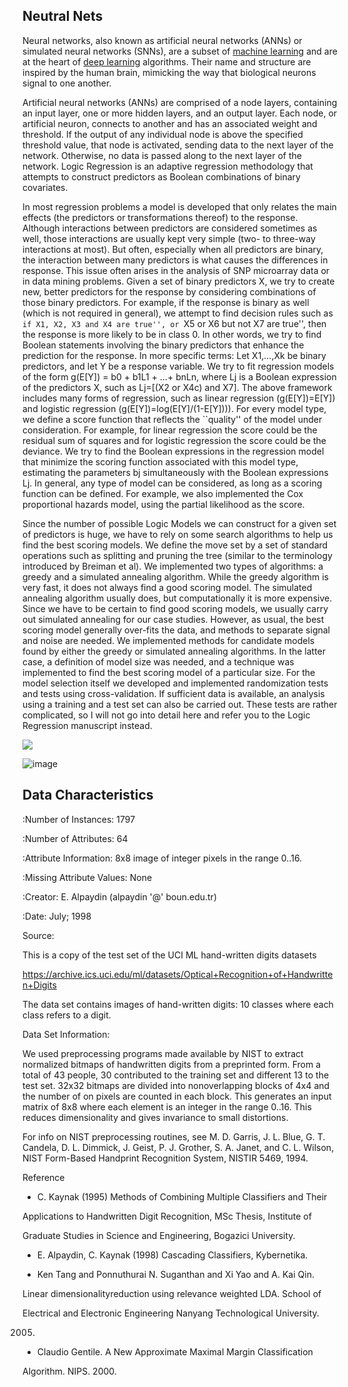 
## **Neutral Nets**

Neural networks, also known as artificial neural networks (ANNs) or simulated neural networks (SNNs), are a subset of [machine learning](https://www.ibm.com/cloud/learn/machine-learning) and are at the heart of [deep learning](https://www.ibm.com/cloud/learn/deep-learning) algorithms. Their name and structure are inspired by the human brain, mimicking the way that biological neurons signal to one another.

Artificial neural networks (ANNs) are comprised of a node layers, containing an input layer, one or more hidden layers, and an output layer. Each node, or artificial neuron, connects to another and has an associated weight and threshold. If the output of any individual node is above the specified threshold value, that node is activated, sending data to the next layer of the network. Otherwise, no data is passed along to the next layer of the network.
Logic Regression is an adaptive regression methodology that attempts to construct predictors as Boolean combinations of binary covariates.

In most regression problems a model is developed that only relates the main effects (the predictors or transformations thereof) to the response. Although interactions between predictors are considered sometimes as well, those interactions are usually kept very simple (two- to three-way interactions at most). But often, especially when all predictors are binary, the interaction between many predictors is what causes the differences in response. This issue often arises in the analysis of SNP microarray data or in data mining problems. Given a set of binary predictors X, we try to create new, better predictors for the response by considering combinations of those binary predictors. For example, if the response is binary as well (which is not required in general), we attempt to find decision rules such as ``if X1, X2, X3 and X4 are true'', or ``X5 or X6 but not X7 are true'', then the response is more likely to be in class 0. In other words, we try to find Boolean statements involving the binary predictors that enhance the prediction for the response. In more specific terms: Let X1,…,Xk be binary predictors, and let Y be a response variable. We try to fit regression models of the form g(E[Y]) = b0 + b1L1 + …+ bnLn, where Lj is a Boolean expression of the predictors X, such as Lj=[(X2 or X4c) and X7]. The above framework includes many forms of regression, such as linear regression (g(E[Y])=E[Y]) and logistic regression (g(E[Y])=log(E[Y]/(1-E[Y]))). For every model type, we define a score function that reflects the ``quality'' of the model under consideration. For example, for linear regression the score could be the residual sum of squares and for logistic regression the score could be the deviance. We try to find the Boolean expressions in the regression model that minimize the scoring function associated with this model type, estimating the parameters bj simultaneously with the Boolean expressions Lj. In general, any type of model can be considered, as long as a scoring function can be defined. For example, we also implemented the Cox proportional hazards model, using the partial likelihood as the score.

Since the number of possible Logic Models we can construct for a given set of predictors is huge, we have to rely on some search algorithms to help us find the best scoring models. We define the move set by a set of standard operations such as splitting and pruning the tree (similar to the terminology introduced by Breiman et al). We implemented two types of algorithms: a greedy and a simulated annealing algorithm. While the greedy algorithm is very fast, it does not always find a good scoring model. The simulated annealing algorithm usually does, but computationally it is more expensive. Since we have to be certain to find good scoring models, we usually carry out simulated annealing for our case studies. However, as usual, the best scoring model generally over-fits the data, and methods to separate signal and noise are needed. We implemented methods for candidate models found by either the greedy or simulated annealing algorithms. In the latter case, a definition of model size was needed, and a technique was implemented to find the best scoring model of a particular size. For the model selection itself we developed and implemented randomization tests and tests using cross-validation. If sufficient data is available, an analysis using a training and a test set can also be carried out. These tests are rather complicated, so I will not go into detail here and refer you to the Logic Regression manuscript instead.

![](RackMultipart20220507-1-70bx6a_html_fed0daf2f7ec8d5b.png)

![image](https://user-images.githubusercontent.com/101298565/167268086-a26eadab-caaa-4334-97e9-ec6d9f4cb9c6.png)

## **Data Characteristics**

:Number of Instances: 1797

:Number of Attributes: 64

:Attribute Information: 8x8 image of integer pixels in the range 0..16.

:Missing Attribute Values: None

:Creator: E. Alpaydin (alpaydin &#39;@&#39; boun.edu.tr)

:Date: July; 1998

Source:

This is a copy of the test set of the UCI ML hand-written digits datasets

https://archive.ics.uci.edu/ml/datasets/Optical+Recognition+of+Handwritten+Digits

The data set contains images of hand-written digits: 10 classes where each class refers to a digit.

Data Set Information:

We used preprocessing programs made available by NIST to extract normalized bitmaps of handwritten digits from a preprinted form. From a total of 43 people, 30 contributed to the training set and different 13 to the test set. 32x32 bitmaps are divided into nonoverlapping blocks of 4x4 and the number of on pixels are counted in each block. This generates an input matrix of 8x8 where each element is an integer in the range 0..16. This reduces dimensionality and gives invariance to small distortions.

 For info on NIST preprocessing routines, see M. D. Garris, J. L. Blue, G. T. Candela, D. L. Dimmick, J. Geist, P. J. Grother, S. A. Janet, and C. L. Wilson, NIST Form-Based Handprint Recognition System, NISTIR 5469, 1994.

Reference

- C. Kaynak (1995) Methods of Combining Multiple Classifiers and Their

Applications to Handwritten Digit Recognition, MSc Thesis, Institute of

Graduate Studies in Science and Engineering, Bogazici University.

- E. Alpaydin, C. Kaynak (1998) Cascading Classifiers, Kybernetika.

- Ken Tang and Ponnuthurai N. Suganthan and Xi Yao and A. Kai Qin.

Linear dimensionalityreduction using relevance weighted LDA. School of

Electrical and Electronic Engineering Nanyang Technological University.

2005.

- Claudio Gentile. A New Approximate Maximal Margin Classification

Algorithm. NIPS. 2000.
